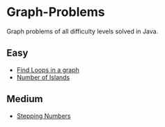 # Graph-Problems
Graph problems of all difficulty levels solved in Java.

## Easy
- [Find Loops in a graph](FindLoops.java)
- [Number of Islands](NumberOfIslands.java)

## Medium
- [Stepping Numbers](SteppingNumbers.java)
	
